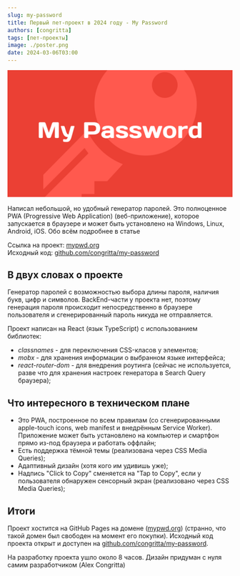 ```yaml
---
slug: my-password
title: Первый пет-проект в 2024 году - My Password
authors: [congritta]
tags: [пет-проекты]
image: ./poster.png
date: 2024-03-06T03:00
---
```


![](./poster.png)

Написал небольшой, но удобный генератор паролей. Это полноценное PWA (Progressive Web Application) (веб-приложение),
которое запускается в браузере и может быть установлено на Windows, Linux, Android, iOS. Обо всём подробнее в статье

<!--truncate-->

Ссылка на проект: [mypwd.org](https://mypwd.org) <br />
Исходный код: [github.com/congritta/my-password](https://github.com/congritta/my-password)

## В двух словах о проекте

Генератор паролей с возможностью выбора длины пароля, наличия букв, цифр и символов. BackEnd-части у проекта нет,
поэтому генерация пароля происходит непосредственно в браузере пользователя и сгенерированный пароль никуда не
отправляется.

Проект написан на React (язык TypeScript) с использованием библиотек:

* _classnames_ - для переключения CSS-класов у элементов;
* _mobx_ - для хранения информации о выбранном языке интерфейса;
* _react-router-dom_ - для внедрения роутинга (сейчас не используется, разве что для хранения настроек генератора в
  Search Query браузера);

## Что интересного в техническом плане

* Это PWA, построенное по всем правилам (со сгенерированными apple-touch icons, web manifest и внедрённым Service
  Worker). Приложение может быть установлено на компьютер и смартфон прямо из-под браузера и работать оффлайн;
* Есть поддержка тёмной темы (реализована через CSS Media Queries);
* Адаптивный дизайн (хотя кого им удивишь уже);
* Надпись "Click to Copy" сменяется на "Tap to Copy", если у пользователя обнаружен сенсорный экран (реализовано
  через CSS Media Queries);

## Итоги

Проект хостится на GitHub Pages на домене ([mypwd.org](https://mypwd.org)) (странно, что такой домен был свободен на
момент его покупки). Исходный код проекта открыт и доступен на
[github.com/congritta/my-password](https://github.com/congritta/my-password).

На разработку проекта ушло около 8 часов. Дизайн придуман с нуля самим разработчиком (Alex Congritta)
